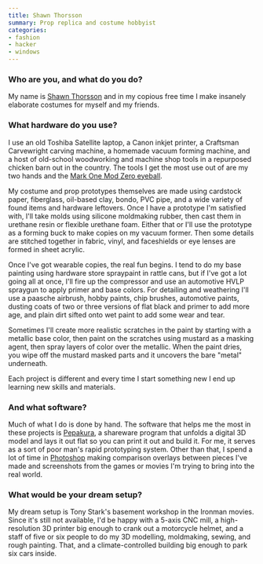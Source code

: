 ```yaml
---
title: Shawn Thorsson
summary: Prop replica and costume hobbyist
categories:
- fashion
- hacker
- windows
---
```


### Who are you, and what do you do?

My name is [Shawn Thorsson](http://protagonist4hire.blogspot.com/ "Shawn's website.") and in my copious free time I make insanely elaborate costumes for myself and my friends.

### What hardware do you use?

I use an old Toshiba Satellite laptop, a Canon inkjet printer, a Craftsman Carvewright carving machine, a homemade vacuum forming machine, and a host of old-school woodworking and machine shop tools in a repurposed chicken barn out in the country. The tools I get the most use out of are my two hands and the [Mark One Mod Zero eyeball](http://en.wikipedia.org/wiki/Visual_inspection "The Wikipedia entry for visual inspection.").

My costume and prop prototypes themselves are made using cardstock paper, fiberglass, oil-based clay, bondo, PVC pipe, and a wide variety of found items and hardware leftovers. Once I have a prototype I'm satisfied with, I'll take molds using silicone moldmaking rubber, then cast them in urethane resin or flexible urethane foam. Either that or I'll use the prototype as a forming buck to make copies on my vacuum former. Then some details are stitched together in fabric, vinyl, and faceshields or eye lenses are formed in sheet acrylic.

Once I've got wearable copies, the real fun begins. I tend to do my base painting using hardware store spraypaint in rattle cans, but if I've got a lot going all at once, I'll fire up the compressor and use an automotive HVLP spraygun to apply primer and base colors. For detailing and weathering I'll use a paasche airbrush, hobby paints, chip brushes, automotive paints, dusting coats of two or three versions of flat black and primer to add more age, and plain dirt sifted onto wet paint to add some wear and tear.

Sometimes I'll create more realistic scratches in the paint by starting with a metallic base color, then paint on the scratches using mustard as a masking agent, then spray layers of color over the metallic. When the paint dries, you wipe off the mustard masked parts and it uncovers the bare "metal" underneath.

Each project is different and every time I start something new I end up learning new skills and materials.

### And what software?

Much of what I do is done by hand. The software that helps me the most in these projects is [Pepakura][], a shareware program that unfolds a digital 3D model and lays it out flat so you can print it out and build it. For me, it serves as a sort of poor man's rapid prototyping system. Other than that, I spend a lot of time in [Photoshop][] making comparison overlays between pieces I've made and screenshots from the games or movies I'm trying to bring into the real world.

### What would be your dream setup?

My dream setup is Tony Stark's basement workshop in the Ironman movies. Since it's still not available, I'd be happy with a 5-axis CNC mill, a high-resolution 3D printer big enough to crank out a motorcycle helmet, and a staff of five or six people to do my 3D modelling, moldmaking, sewing, and rough painting. That, and a climate-controlled building big enough to park six cars inside.

[pepakura]: http://www.tamasoft.co.jp/pepakura-en/ "Software for turning 3D models into flat paper craft models."
[photoshop]: https://www.adobe.com/products/photoshop.html "A bitmap image editor."
